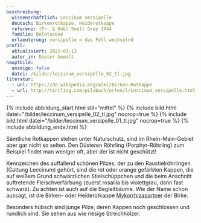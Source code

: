 ```yaml
---
beschreibung:
  wissenschaftlich: Leccinum versipelle
  deutsch: Birkenrotkappe, Heiderotkappe
  referenz: (Fr. & Hök) Snell Gray 1944
  familie: Boletaceae
  erlaeuterung: versipelle = das Fell wechselnd
profil:
  aktualisiert: 2021-01-13
  autor_in: Dieter Gewalt
hauptbild:
  anzeige: false
  datei: /bilder/leccinum_versipelle_02_tl.jpg
literatur:
  - url: https://de.wikipedia.org/wiki/Birken-Rotkappe
  - url: http://tintling.com/pilzbuch/arten/l/Leccinum_versipelle.html
---
```

{% include abbildung_start.html stil="mittel" %}
{% include bild.html datei="/bilder/leccinum_versipelle_02_tl.jpg" nocrop=true %}
{% include bild.html datei="/bilder/leccinum_versipelle_01_tl.jpg" nocrop=true %}
{% include abbildung_ende.html %}

Sämtliche Rotkappen stehen unter Naturschutz, sind im Rhein-Main-Gebiet aber gar nicht so selten. Den Düsteren Röhrling (Porphyr-Röhrling) zum Beispiel findet man weniger oft, aber der ist nicht geschützt!

Kennzeichen des auffallend schönen Pilzes, der zu den Raustielröhrlingen (Gattung Leccinum) gehört, sind die rot oder orange gefärbten Kappen, die auf weißem Grund schwärzlichen Stielschüppchen und die beim Anschnitt auftretende Fleischverfärbung (zuerst rosalila bis violettgrau, dann fast schwarz). Zu achten ist auch auf die Begleitbäume. Wie der Name schon aussagt, ist die Birken- oder Heiderotkappe [Mykorrhizapartner](Mykorrhiza "Glossar") der Birke.

Besonders hübsch sind junge Pilze, deren Kappen noch geschlossen und rundlich sind. Sie sehen aus wie riesige Streichhölzer.